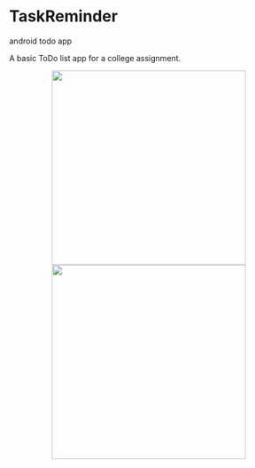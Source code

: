 # TaskReminder
android todo app

A basic ToDo list app for a college assignment.  

<p align="center">
  <img src="https://cloud.githubusercontent.com/assets/8080260/13494176/855100f8-e13a-11e5-8b66-1a9d06388e57.png" width="350"/> 
  <img src="https://cloud.githubusercontent.com/assets/8080260/13494166/7d420ec0-e13a-11e5-8fec-318aede3c1c7.png" width="350" />
</p>
